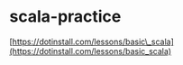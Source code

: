# scala-practice

[https://dotinstall.com/lessons/basic\_scala](https://dotinstall.com/lessons/basic_scala)
